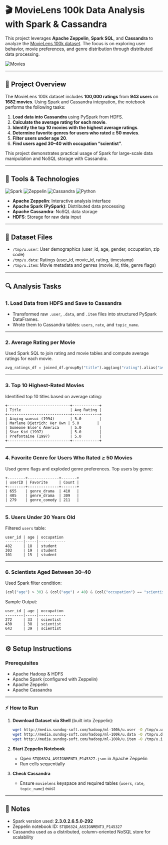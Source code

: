 # 🎬 MovieLens 100k Data Analysis with Spark & Cassandra

This project leverages **Apache Zeppelin**, **Spark SQL**, and **Cassandra** to analyze the [MovieLens 100k dataset](https://grouplens.org/datasets/movielens/100k/). The focus is on exploring user behavior, movie preferences, and genre distribution through distributed data processing.

![Movies](https://upload.wikimedia.org/wikipedia/commons/2/20/Movie_Projector_Icon.png)

---

## 📌 Project Overview

The MovieLens 100k dataset includes **100,000 ratings** from **943 users** on **1682 movies**. Using Spark and Cassandra integration, the notebook performs the following tasks:

1. **Load data into Cassandra** using PySpark from HDFS.
2. **Calculate the average rating for each movie**.
3. **Identify the top 10 movies with the highest average ratings**.
4. **Determine favorite genres for users who rated ≥ 50 movies**.
5. **Filter users under age 20**.
6. **Find users aged 30–40 with occupation “scientist”**.

This project demonstrates practical usage of Spark for large-scale data manipulation and NoSQL storage with Cassandra.

---

## 🧰 Tools & Technologies

![Spark](https://img.shields.io/badge/Apache%20Spark-FF5F00?style=flat&logo=apache-spark&logoColor=white)
![Zeppelin](https://img.shields.io/badge/Apache%20Zeppelin-2c3e50?style=flat&logo=apache&logoColor=white)
![Cassandra](https://img.shields.io/badge/Apache%20Cassandra-1287B1?style=flat&logo=apache-cassandra&logoColor=white)
![Python](https://img.shields.io/badge/PySpark-3670A0?style=flat&logo=python&logoColor=white)

- **Apache Zeppelin**: Interactive analysis interface
- **Apache Spark (PySpark)**: Distributed data processing
- **Apache Cassandra**: NoSQL data storage
- **HDFS**: Storage for raw data input

---

## 📂 Dataset Files

- `/tmp/u.user`: User demographics (user_id, age, gender, occupation, zip code)  
- `/tmp/u.data`: Ratings (user_id, movie_id, rating, timestamp)  
- `/tmp/u.item`: Movie metadata and genres (movie_id, title, genre flags)

---

## 🔍 Analysis Tasks

### 1. Load Data from HDFS and Save to Cassandra
- Transformed raw `.user`, `.data`, and `.item` files into structured PySpark DataFrames.
- Wrote them to Cassandra tables: `users`, `rate`, and `topic_name`.

---

### 2. Average Rating per Movie
Used Spark SQL to join rating and movie tables and compute average ratings for each movie.

```python
avg_ratings_df = joined_df.groupBy("title").agg(avg("rating").alias("avg_rating"))
```

---

### 3. Top 10 Highest-Rated Movies

Identified top 10 titles based on average rating:

```text
+----------------------------+------------+
| Title                      | Avg Rating |
+----------------------------+------------+
| Aiqing wansui (1994)       | 5.0        |
| Marlene Dietrich: Her Own | 5.0        |
| Someone Else's America     | 5.0        |
| Star Kid (1997)            | 5.0        |
| Prefontaine (1997)         | 5.0        |
+----------------------------+------------+
```

---

### 4. Favorite Genre for Users Who Rated ≥ 50 Movies

Used genre flags and exploded genre preferences. Top users by genre:

```text
+--------+--------------+-------+
| userID | Favorite     | Count |
+--------+--------------+-------+
| 655    | genre_drama  | 410   |
| 405    | genre_drama  | 309   |
| 279    | genre_comedy | 211   |
```

---

### 5. Users Under 20 Years Old

Filtered `users` table:

```text
user_id | age | occupation
--------|-----|------------
482     | 18  | student
303     | 19  | student
101     | 15  | student
```

---

### 6. Scientists Aged Between 30–40

Used Spark filter condition:

```python
(col("age") > 30) & (col("age") < 40) & (col("occupation") == "scientist")
```

Sample Output:

```text
user_id | age | occupation
--------|-----|------------
272     | 33  | scientist
430     | 38  | scientist
643     | 39  | scientist
```

---

## ⚙️ Setup Instructions

### Prerequisites
- Apache Hadoop & HDFS
- Apache Spark (configured with Zeppelin)
- Apache Zeppelin
- Apache Cassandra

---

### ⚡ How to Run

1. **Download Dataset via Shell** (built into Zeppelin):
   ```bash
   wget http://media.sundog-soft.com/hadoop/ml-100k/u.user -O /tmp/u.user
   wget http://media.sundog-soft.com/hadoop/ml-100k/u.data -O /tmp/u.data
   wget http://media.sundog-soft.com/hadoop/ml-100k/u.item -O /tmp/u.item
   ```

2. **Start Zeppelin Notebook**
   - Open `STQD6324_ASSIGNMENT3_P145327.json` in Apache Zeppelin
   - Run cells sequentially

3. **Check Cassandra**
   - Ensure `movielens` keyspace and required tables (`users`, `rate`, `topic_name`) exist

---

## 📌 Notes

- Spark version used: **2.3.0.2.6.5.0-292**
- Zeppelin notebook ID: `STQD6324_ASSIGNMENT3_P145327`
- Cassandra used as a distributed, column-oriented NoSQL store for scalability
